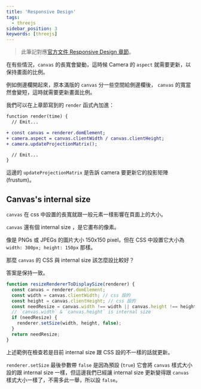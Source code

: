 ```yaml
---
title: 'Responsive Design'
tags:
  - threejs
sidebar_position: 3
keywords: [threejs]
---
```


> 此筆記對應[官方文件 Responsive Design 章節](https://threejs.org/manual/#en/responsive)。

在有些情況，`canvas` 的長寬會變動，這時候 Camera 的 `aspect` 就需要更新，以保持畫面的比例。

例如側邊欄開起來，原本滿版的 `canvas` 分一些空間給側邊欄後， `canvas` 的寬當然會變短，這時就需要更新畫面比例。

我們可以在上章節寫到的 `render` 函式內加進：
```diff
function render(time) {
  // Emit...

+ const canvas = renderer.domElement;
+ camera.aspect = canvas.clientWidth / canvas.clientHeight;
+ camera.updateProjectionMatrix();

  // Emit...
}
```

這邊的 `updateProjectionMatrix` 是告訴 camera 要更新它的投影矩陣 (frustum)。

## Canvas's internal size
`canvas` 在 css 中設置的長寬就跟一般元素一樣影響在頁面上的大小。

`canvas` 還有個 internal size ，是它畫布的像素。

像是 PNGs 或 JPEGs 的圖片大小 150x150 pixel，但在 CSS 中設置它大小為 `width: 300px; height: 150px` 那樣。

那麼 `canvas` 的 CSS 與 internal size 該怎麼設比較好？

答案是保持一致。

```js
function resizeRendererToDisplaySize(renderer) {
  const canvas = renderer.domElement;
  const width = canvas.clientWidth; // css 設的
  const height = canvas.clientHeight; // css 設的
  const needResize = canvas.width !== width || canvas.height !== height;
  // `canvas.width` & `canvas.height` is internal size
  if (needResize) {
    renderer.setSize(width, height, false);
  }
  return needResize;
}
```

上述範例在檢查若是目前 internal size 跟 CSS 設的不一樣的話就更新。

`renderer.setSize` 最後參數帶 `false` 是因為預設 (`true`) 它會將 `canvas` 樣式大小設的跟 internal size 一樣，但這邊我們已經讓 internal size 更新變得跟 `canvas` 樣式大小一樣了，不需多此一舉，所以設 `false`。

